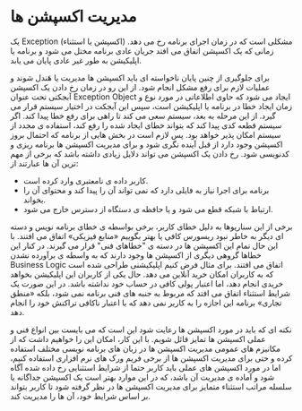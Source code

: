 # مدیریت اکسپشن ها

یک Exception (اکسپشن یا استثناء) مشکلی است که در زمان اجرای برنامه رخ می دهد. زمانی که یک اکسپشن اتفاق می افتد جریان عادی برنامه مختل می شود و برنامه یا اپلیکیشن به طور غیر عادی پایان می یابد.

برای جلوگیری از چنین پایان ناخواسته ای باید اکسپشن ها مدیریت یا هَندل شوند و عملیات لازم برای رفع مشکل انجام شود. از این رو در زمان رخ دادن یک اکسپشن آبجکتی تحت عنوان Exception Object ایجاد می شود که حاوی اطلاعاتی در مورد نوع و زمان ایجاد خطا در برنامه یا اپلیکیشن است، سپس این آبجکت در اختیار سیستم قرار می گیرد. از این مرحله به بعد، سیستم سعی می کند تا راهی برای رفع خطا پیدا کند. اگر سیستم قطعه کدی پیدا کند که بتواند خطای ایجاد شده را رفع کند، استفاده ی مجدد از سیستم امکان پذیر خواهد بود. پس لازم است در بخش هایی از برنامه که احتمال بروز اکسپشن وجود دارد از قبل آینده نگری شود و برای مدیریت اکسپشن ها برنامه ریزی و کدنویسی شود. رخ دادن یک اکسپشن می تواند دلایل زیادی داشته باشد که برخی از مهم ترین آن ها عبارتند از:
- کاربر داده ی نامعتبری وارد کرده است.
- برنامه برای اجرا نیاز به فایلی دارد که نمی تواند آن را پیدا کند و محتوای آن را بخواند.
- ارتباط با شبکه قطع می شود و یا حافظه ی دستگاه از دسترس خارج می شود.

برخی از این سناریوها به دلیل خطای کاربر، برخی بواسطه ی خطای برنامه نویس و دسته ای دیگر به خاطر نبود ریسورس کافی یا بهتر بگوییم «منابع فیزیکی» اتفاق می افتند. با این حال تمام این اکسپشن ها در دسته ی "خطاهای فنی" قرار می گیرند. در کنار این خطاها گروهی دیگری از اکسپشن ها وجود دارند که به واسطه ی برآورده نشدن Business Logic اتفاق می افتند. برای مثال فرض کنیم اپلیکیشنی طراحی شده است که به کاربران امکان خرید آنلاین می دهد. حال یکی از کاربران این اپلیکیشن بخواهد خریدی انجام دهد، اما اعتبار پولی کافی در حساب خود نداشته باشد. در این صورت یک شرایط استثناء اتفاق می افتد که مربوط به جنبه های فنی برنامه نمی شود، بلکه «منطق تجاری» برنامه این اجازه را به کاربر نمی دهد که با اعتبار ناکافی تراکنش خود را انجام دهد.

نکته ای که باید در مورد اکسپشن ها رعایت شود این است که می بایست بین انواع فنی و عملی اکسپشن ها تمایز قائل شویم. با این کار، امکان این را خواهیم داشت که از مکانیزم های عمومی مدیریت اکسپشن ها در زبان های برنامه نویسی مختلف استفاده کرده و حتی برای مدیریت اکسپشن ها از برخی فریم ورک های نرم افزاری استفاده کنیم، اما در مورد اکسپشن های عملی باید کاربر حتما از شرایط استثنایی رخ داده شده آگاه شود و آماده ی مدیریت آن باشد، که در این موارد بهتر است یک اکسپشن جداگانه یا سلسله مراتب استثناء متمایز برای مدیریت اکسپشن ها در نظر گرفته شود تا کاربر بتواند بر اساس شرایط خود، آن ها را مدیریت کند.
